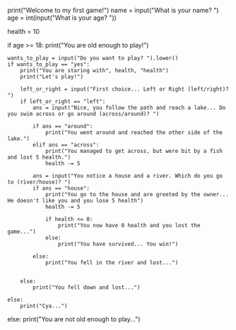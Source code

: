 print("Welcome to my first game!")
name = input("What is your name? ")
age = int(input("What is your age? "))

health = 10

if age >= 18:
    print("You are old enough to play!")
  
    wants_to_play = input("Do you want to play? ").lower()
    if wants_to_play == "yes":
        print("You are staring with", health, "health")
        print("Let's play!")

        left_or_right = input("First choice... Left or Right (left/right)? ")
        if left_or_right == "left":
            ans = input("Nice, you follow the path and reach a lake... Do you swim across or go around (across/around)? ")

            if ans == "around":
                print("You went around and reached the other side of the lake.")
            elif ans == "across":
                print("You managed to get across, but were bit by a fish and lost 5 health.")
                health -= 5

            ans = input("You notice a house and a river. Which do you go to (river/house)? ")
            if ans == "house":
                print("You go to the house and are greeted by the owner... He doesn't like you and you lose 5 health")
                health -= 5

                if health <= 0:
                    print("You now have 0 health and you lost the game...")
                else:
                    print("You have survived... You win!")

            else:
                print("You fell in the river and lost...")


        else:
            print("You fell down and lost...")

    else:
        print("Cya...")
else:
    print("You are not old enough to play...")


